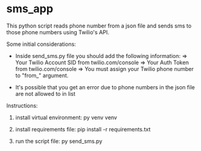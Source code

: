 # sms_app
This python script reads phone number from a json file and sends sms to those phone numbers using Twilio's API.

Some initial considerations:
* Inside send_sms.py file you should add the following information:
 => Your Twilio Account SID from twilio.com/console
 => Your Auth Token from twilio.com/console
 => You must assign your Twilio phone number to "from_" argument.

* It's possible that you get an error due to phone numbers in the json file are not allowed to in list

Instructions:

1. install virtual environment:
  py venv venv

2. install requirements file:
  pip install -r requirements.txt

3. run the script file:
  py send_sms.py